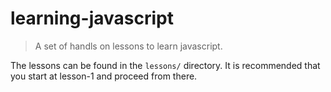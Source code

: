 # learning-javascript
> A set of handls on lessons to learn javascript.

The lessons can be found in the `lessons/` directory.  It is recommended that you start at lesson-1 and proceed from there.
